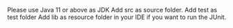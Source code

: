 Please use Java 11 or above as JDK
Add src as source folder.
Add test as test folder 
Add lib as resource folder in your IDE if you want to run the JUnit.

